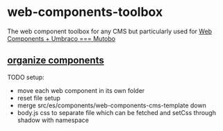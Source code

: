 # web-components-toolbox
The web component toolbox for any CMS but particularly used for [Web Components + Umbraco === Mutobo](http://mutobo.ch/)

## [organize components](https://wiki.migros.net/display/OCC/Web+Components+CMS+Template)

TODO setup:
- move each web component in its own folder
- reset file setup
- merge src/es/components/web-components-cms-template down
- body.js css to separate file which can be fetched and setCss through shadow with namespace
